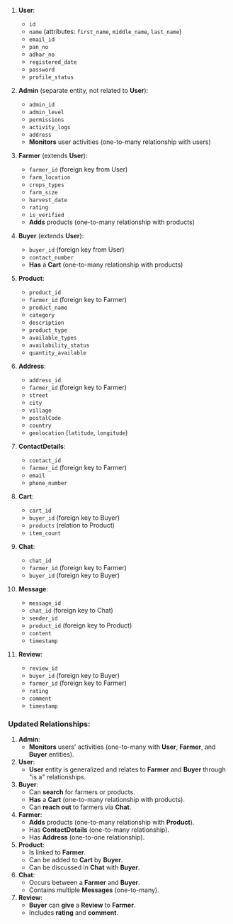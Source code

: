 1. **User**:
    
    - `id`
    - `name` (attributes: `first_name`, `middle_name`, `last_name`)
    - `email_id`
    - `pan_no`
    - `adhar_no`
    - `registered_date`
    - `password`
    - `profile_status`
2. **Admin** (separate entity, not related to **User**):
    
    - `admin_id`
    - `admin_level`
    - `permissions`
    - `activity_logs`
    - `address`
    - **Monitors** user activities (one-to-many relationship with users)
3. **Farmer** (extends **User**):
    
    - `farmer_id` (foreign key from User)
    - `farm_location`
    - `crops_types`
    - `farm_size`
    - `harvest_date`
    - `rating`
    - `is_verified`
    - **Adds** products (one-to-many relationship with products)
4. **Buyer** (extends **User**):
    
    - `buyer_id` (foreign key from User)
    - `contact_number`
    - **Has** a **Cart** (one-to-many relationship with products)
5. **Product**:
    
    - `product_id`
    - `farmer_id` (foreign key to Farmer)
    - `product_name`
    - `category`
    - `description`
    - `product_type`
    - `available_types`
    - `availability_status`
    - `quantity_available`
6. **Address**:
    
    - `address_id`
    - `farmer_id` (foreign key to Farmer)
    - `street`
    - `city`
    - `village`
    - `postalCode`
    - `country`
    - `geolocation` (`latitude`, `longitude`)
7. **ContactDetails**:
    
    - `contact_id`
    - `farmer_id` (foreign key to Farmer)
    - `email`
    - `phone_number`
8. **Cart**:
    
    - `cart_id`
    - `buyer_id` (foreign key to Buyer)
    - `products` (relation to Product)
    - `item_count`
9. **Chat**:
    
    - `chat_id`
    - `farmer_id` (foreign key to Farmer)
    - `buyer_id` (foreign key to Buyer)
10. **Message**:
    
    - `message_id`
    - `chat_id` (foreign key to Chat)
    - `sender_id`
    - `product_id` (foreign key to Product)
    - `content`
    - `timestamp`
11. **Review**:
    
    - `review_id`
    - `buyer_id` (foreign key to Buyer)
    - `farmer_id` (foreign key to Farmer)
    - `rating`
    - `comment`
    - `timestamp`

### Updated Relationships:

1. **Admin**:
    - **Monitors** users' activities (one-to-many with **User**, **Farmer**, and **Buyer** entities).
2. **User**:
    - **User** entity is generalized and relates to **Farmer** and **Buyer** through "is a" relationships.
3. **Buyer**:
    - Can **search** for farmers or products.
    - **Has** a **Cart** (one-to-many relationship with products).
    - Can **reach out** to farmers via **Chat**.
4. **Farmer**:
    - **Adds** products (one-to-many relationship with **Product**).
    - Has **ContactDetails** (one-to-many relationship).
    - Has **Address** (one-to-one relationship).
5. **Product**:
    - Is linked to **Farmer**.
    - Can be added to **Cart** by **Buyer**.
    - Can be discussed in **Chat** with **Buyer**.
6. **Chat**:
    - Occurs between a **Farmer** and **Buyer**.
    - Contains multiple **Messages** (one-to-many).
7. **Review**:
    - **Buyer** can **give** a **Review** to **Farmer**.
    - Includes **rating** and **comment**.
